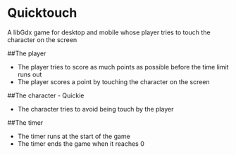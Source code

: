 # Quicktouch
A libGdx game for desktop and mobile whose player tries to touch the character on the screen

##The player
+ The player tries to score as much points as possible before the time limit runs out
+ The player scores a point by touching the character on the screen

##The character - Quickie
+ The character tries to avoid being touch by the player

##The timer
+ The timer runs at the start of the game
+ The timer ends the game when it reaches 0
